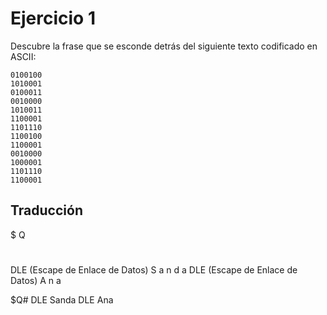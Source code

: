 # Ejercicio 1

Descubre la frase que se esconde detrás del siguiente texto codificado en ASCII:

```
0100100
1010001
0100011
0010000
1010011
1100001
1101110
1100100
1100001
0010000
1000001
1101110
1100001
```

## Traducción

$
Q
#
DLE (Escape de Enlace de Datos)
S
a
n
d
a
DLE (Escape de Enlace de Datos)
A
n
a

$Q# DLE Sanda DLE Ana